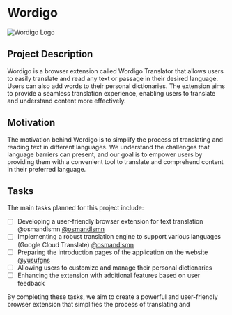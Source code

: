 # Wordigo

![Wordigo Logo](https://www.wordigo.app/_next/image?url=%2Fimages%2Flogo.png&w=640&q=75&dpl=dpl_2PRvg3FiE87Negei43ZVes7ozieu)

## Project Description

Wordigo is a browser extension called Wordigo Translator that allows users to easily translate and read any text or passage in their desired language. Users can also add words to their personal dictionaries. The extension aims to provide a seamless translation experience, enabling users to translate and understand content more effectively.

## Motivation

The motivation behind Wordigo is to simplify the process of translating and reading text in different languages. We understand the challenges that language barriers can present, and our goal is to empower users by providing them with a convenient tool to translate and comprehend content in their preferred language.

## Tasks

The main tasks planned for this project include:

- [ ] Developing a user-friendly browser extension for text translation @osmandlsmn [@osmandlsmn](https://github.com/osmandlsmn)
- [ ] Implementing a robust translation engine to support various languages (Google Cloud Translate) [@osmandlsmn](https://github.com/osmandlsmn)
- [ ] Preparing the introduction pages of the application on the website [@yusufgns](https://github.com/yusufgns)
- [ ] Allowing users to customize and manage their personal dictionaries
- [ ] Enhancing the extension with additional features based on user feedback

By completing these tasks, we aim to create a powerful and user-friendly browser extension that simplifies the process of translating and
